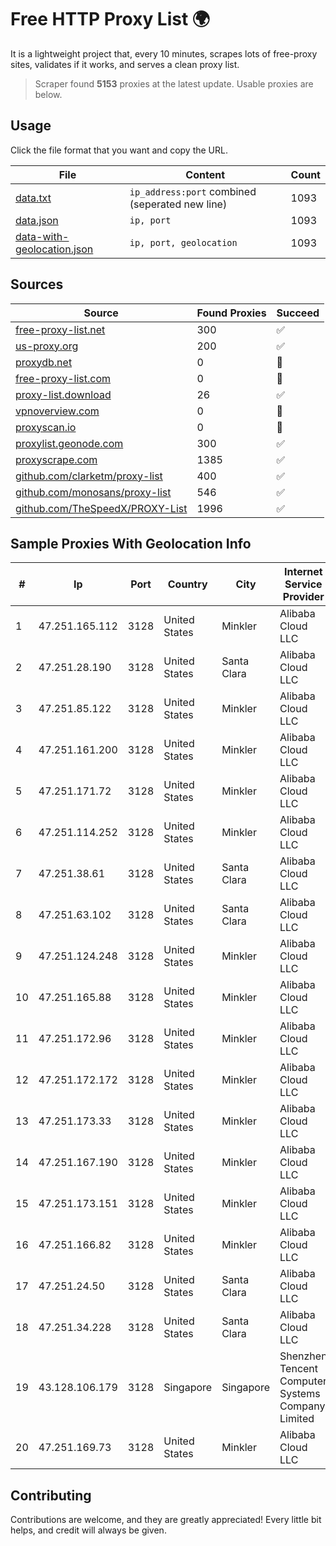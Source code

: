 
# Free HTTP Proxy List 🌍

It is a lightweight project that, every 10 minutes, scrapes lots of free-proxy sites, validates if it works, and serves a clean proxy list.


> Scraper found **5153** proxies at the latest update. Usable proxies are below.

## Usage

Click the file format that you want and copy the URL.


|File|Content|Count|
|----|-------|-----|
|[data.txt](https://raw.githubusercontent.com/themiralay/Proxy-List-World/master/data.txt)|`ip_address:port` combined (seperated new line)|1093|
|[data.json](https://raw.githubusercontent.com/themiralay/Proxy-List-World/master/data.json)|`ip, port`|1093|
|[data-with-geolocation.json](https://raw.githubusercontent.com/themiralay/Proxy-List-World/master/data-with-geolocation.json)|`ip, port, geolocation`|1093|

## Sources

|Source|Found Proxies|Succeed|
|------|-------------|-------|
|[free-proxy-list.net](https://free-proxy-list.net)|300|✅|
|[us-proxy.org](https://www.us-proxy.org)|200|✅|
|[proxydb.net](http://proxydb.net)|0|🚫|
|[free-proxy-list.com](https://free-proxy-list.com/?page=&port=&type%5B%5D=http&type%5B%5D=https&up_time=0&search=Search)|0|🚫|
|[proxy-list.download](https://www.proxy-list.download/HTTP)|26|✅|
|[vpnoverview.com](https://vpnoverview.com/privacy/anonymous-browsing/free-proxy-servers)|0|🚫|
|[proxyscan.io](https://www.proxyscan.io)|0|🚫|
|[proxylist.geonode.com](https://proxylist.geonode.com/api/proxy-list?limit=300&page=1&sort_by=lastChecked&sort_type=desc&protocols=http,https)|300|✅|
|[proxyscrape.com](https://api.proxyscrape.com/v2/?request=displayproxies&protocol=http&timeout=10000&country=all&ssl=all&anonymity=all)|1385|✅|
|[github.com/clarketm/proxy-list](https://raw.githubusercontent.com/clarketm/proxy-list/master/proxy-list-raw.txt)|400|✅|
|[github.com/monosans/proxy-list](https://raw.githubusercontent.com/monosans/proxy-list/main/proxies/http.txt)|546|✅|
|[github.com/TheSpeedX/PROXY-List](https://raw.githubusercontent.com/TheSpeedX/PROXY-List/master/http.txt)|1996|✅|


## Sample Proxies With Geolocation Info

|#|Ip|Port|Country|City|Internet Service Provider|
|-|--|----|-------|----|-------------------------|
|1|47.251.165.112|3128|United States|Minkler|Alibaba Cloud LLC|
|2|47.251.28.190|3128|United States|Santa Clara|Alibaba Cloud LLC|
|3|47.251.85.122|3128|United States|Minkler|Alibaba Cloud LLC|
|4|47.251.161.200|3128|United States|Minkler|Alibaba Cloud LLC|
|5|47.251.171.72|3128|United States|Minkler|Alibaba Cloud LLC|
|6|47.251.114.252|3128|United States|Minkler|Alibaba Cloud LLC|
|7|47.251.38.61|3128|United States|Santa Clara|Alibaba Cloud LLC|
|8|47.251.63.102|3128|United States|Santa Clara|Alibaba Cloud LLC|
|9|47.251.124.248|3128|United States|Minkler|Alibaba Cloud LLC|
|10|47.251.165.88|3128|United States|Minkler|Alibaba Cloud LLC|
|11|47.251.172.96|3128|United States|Minkler|Alibaba Cloud LLC|
|12|47.251.172.172|3128|United States|Minkler|Alibaba Cloud LLC|
|13|47.251.173.33|3128|United States|Minkler|Alibaba Cloud LLC|
|14|47.251.167.190|3128|United States|Minkler|Alibaba Cloud LLC|
|15|47.251.173.151|3128|United States|Minkler|Alibaba Cloud LLC|
|16|47.251.166.82|3128|United States|Minkler|Alibaba Cloud LLC|
|17|47.251.24.50|3128|United States|Santa Clara|Alibaba Cloud LLC|
|18|47.251.34.228|3128|United States|Santa Clara|Alibaba Cloud LLC|
|19|43.128.106.179|3128|Singapore|Singapore|Shenzhen Tencent Computer Systems Company Limited|
|20|47.251.169.73|3128|United States|Minkler|Alibaba Cloud LLC|



## Contributing

Contributions are welcome, and they are greatly appreciated! Every
little bit helps, and credit will always be given.

